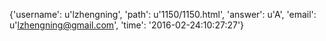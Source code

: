 {'username': u'lzhengning', 'path': u'1150/1150.html', 'answer': u'A', 'email': u'lzhengning@gmail.com', 'time': '2016-02-24:10:27:27'}